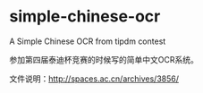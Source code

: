 # simple-chinese-ocr

A Simple Chinese OCR from tipdm contest

参加第四届泰迪杯竞赛的时候写的简单中文OCR系统。

文件说明：http://spaces.ac.cn/archives/3856/


